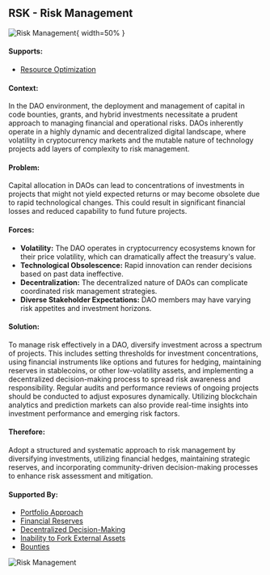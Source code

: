 ## RSK - Risk Management

![Risk Management](output/illustrations/risk_management.png){ width=50% }

#### Supports:
* [Resource Optimization](/patterns/resource_optimization.html)

#### Context:
In the DAO environment, the deployment and management of capital in code bounties, grants, and hybrid investments necessitate a prudent approach to managing financial and operational risks. DAOs inherently operate in a highly dynamic and decentralized digital landscape, where volatility in cryptocurrency markets and the mutable nature of technology projects add layers of complexity to risk management.

#### Problem:
Capital allocation in DAOs can lead to concentrations of investments in projects that might not yield expected returns or may become obsolete due to rapid technological changes. This could result in significant financial losses and reduced capability to fund future projects.

#### Forces:

- **Volatility:** The DAO operates in cryptocurrency ecosystems known for their price volatility, which can dramatically affect the treasury's value.
- **Technological Obsolescence:** Rapid innovation can render decisions based on past data ineffective.
- **Decentralization:** The decentralized nature of DAOs can complicate coordinated risk management strategies.
- **Diverse Stakeholder Expectations:** DAO members may have varying risk appetites and investment horizons.

#### Solution:
To manage risk effectively in a DAO, diversify investment across a spectrum of projects. This includes setting thresholds for investment concentrations, using financial instruments like options and futures for hedging, maintaining reserves in stablecoins, or other low-volatility assets, and implementing a decentralized decision-making process to spread risk awareness and responsibility. Regular audits and performance reviews of ongoing projects should be conducted to adjust exposures dynamically. Utilizing blockchain analytics and prediction markets can also provide real-time insights into investment performance and emerging risk factors.

#### Therefore:
Adopt a structured and systematic approach to risk management by diversifying investments, utilizing financial hedges, maintaining strategic reserves, and incorporating community-driven decision-making processes to enhance risk assessment and mitigation.

#### Supported By:
* [Portfolio Approach](/patterns/portfolio_approach.html)
* [Financial Reserves](/patterns/financial_reserves.html)
* [Decentralized Decision-Making](/patterns/decentralized_decision_making.html)
* [Inability to Fork External Assets](/patterns/inability_to_fork_external_assets.html)
* [Bounties](/patterns/bounties.html)

![Risk Management](output/risk_management_specific_graph.png)